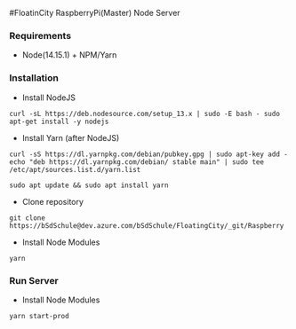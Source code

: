 #FloatinCity RaspberryPi(Master) Node Server

### Requirements
* Node(14.15.1) + NPM/Yarn


### Installation
* Install NodeJS

```shell
curl -sL https://deb.nodesource.com/setup_13.x | sudo -E bash - sudo apt-get install -y nodejs
```
* Install Yarn (after NodeJS)

```shell
curl -sS https://dl.yarnpkg.com/debian/pubkey.gpg | sudo apt-key add -
echo "deb https://dl.yarnpkg.com/debian/ stable main" | sudo tee /etc/apt/sources.list.d/yarn.list
```
```shell
sudo apt update && sudo apt install yarn
```

* Clone repository
```shell
git clone https://bSdSchule@dev.azure.com/bSdSchule/FloatingCity/_git/Raspberry
```

* Install Node Modules 
```shell
yarn
```

### Run Server
* Install Node Modules 
```shell
yarn start-prod
```